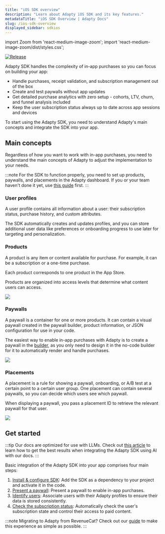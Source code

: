 ```yaml
---
title: "iOS SDK overview"
description: "Learn about Adapty iOS SDK and its key features."
metadataTitle: "iOS SDK Overview | Adapty Docs"
slug: /ios-sdk-overview
displayed_sidebar: sdkios
---
```


import Zoom from 'react-medium-image-zoom';
import 'react-medium-image-zoom/dist/styles.css';

[![Release](https://img.shields.io/github/v/release/adaptyteam/AdaptySDK-iOS.svg?style=flat&logo=apple)](https://github.com/adaptyteam/AdaptySDK-iOS/releases)

Adapty SDK handles the complexity of in-app purchases so you can focus on building your app:

- Handle purchases, receipt validation, and subscription management out of the box
- Create and test paywalls without app updates
- Get detailed purchase analytics with zero setup - cohorts, LTV, churn, and funnel analysis included
- Keep the user subscription status always up to date across app sessions and devices

To start using the Adapty SDK, you need to understand Adapty's main concepts and integrate the SDK into your app.

## Main concepts

Regardless of how you want to work with in-app purchases, you need to understand the main concepts of Adapty to adjust the implementation to your needs.

:::note
For the SDK to function properly, you need to set up products, paywalls, and placements in the Adapty dashboard. If you or your team haven't done it yet, use [this guide](quickstart.md) first.
:::

### User profiles

A user profile contains all information about a user: their subscription status, purchase history, and custom attributes. 

The SDK automatically creates and updates profiles, and you can store additional user data like preferences or onboarding progress to use later for targeting and personalization.

### Products

A product is any item or content available for purchase. For example, it can be a subscription or a one-time purchase.

Each product corresponds to one product in the App Store. 

Products are organized into access levels that determine what content users can access.

<Zoom>
  <img src={require('./img/app-store-products.webp').default}
  style={{
    border: '1px solid #727272', /* border width and color */
    width: '700px', /* image width */
    display: 'block', /* for alignment */
    margin: '0 auto' /* center alignment */
  }}
/>
</Zoom>

### Paywalls

A paywall is a container for one or more products. It can contain a visual paywall created in the paywall builder, product information, or JSON configuration for use in your code.

The easiest way to enable in-app purchases with Adapty is to create a paywall in the [builder](adapty-paywall-builder.md), as you only need to design it in the no-code builder for it to automatically render and handle purchases.

<Zoom>
  <img src={require('./img/sdk-paywall.webp').default}
  style={{
    border: '1px solid #727272', /* border width and color */
    width: '700px', /* image width */
    display: 'block', /* for alignment */
    margin: '0 auto' /* center alignment */
  }}
/>
</Zoom>

### Placements

A placement is a rule for showing a paywall, onboarding, or A/B test at a certain point to a certain user group. One placement can contain several paywalls, so you can decide which users see which paywall.

When displaying a paywall, you pass a placement ID to retrieve the relevant paywall for that user.

<Zoom>
  <img src={require('./img/sdk-placement.webp').default}
  style={{
    border: '1px solid #727272', /* border width and color */
    width: '700px', /* image width */
    display: 'block', /* for alignment */
    margin: '0 auto' /* center alignment */
  }}
/>
</Zoom>

## Get started

:::tip
Our docs are optimized for use with LLMs. Check out [this article](adapty-cursor.md) to learn how to get the best results when integrating the Adapty SDK using AI with our docs.
:::

Basic integration of the Adapty SDK into your app comprises four main steps:

1. [Install & configure SDK](sdk-installation-ios.md): Add the SDK as a dependency to your project and activate it in the code.
2. [Present a paywall](ios-quickstart-paywalls.md): Present a paywall to enable in-app purchases.
3. [Identify users](ios-quickstart-identify.md): Associate users with their Adapty profiles to ensure their data is stored consistently.
4. [Check the subscription status](ios-check-subscription-status.md): Automatically check the user's subscription state and control their access to paid content.


:::note
Migrating to Adapty from RevenueCat? Check out our [guide](migration-from-revenuecat.md) to make this experience as simple as possible.
:::